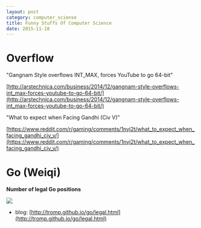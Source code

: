 ```yaml
---
layout: post
category: computer_sciense
title: Funny Stuffs Of Computer Science
date: 2015-11-18
---
```


# Overflow

"Gangnam Style overflows INT_MAX, forces YouTube to go 64-bit"

[http://arstechnica.com/business/2014/12/gangnam-style-overflows-int_max-forces-youtube-to-go-64-bit/](http://arstechnica.com/business/2014/12/gangnam-style-overflows-int_max-forces-youtube-to-go-64-bit/)

"What to expect when Facing Gandhi (Civ V)"

[https://www.reddit.com/r/gaming/comments/1nvj2t/what_to_expect_when_facing_gandhi_civ_v/](https://www.reddit.com/r/gaming/comments/1nvj2t/what_to_expect_when_facing_gandhi_civ_v/)

# Go (Weiqi)

**Number of legal Go positions**

![](http://tromp.github.io/img/go/legal19.gif)

- blog: [http://tromp.github.io/go/legal.html](http://tromp.github.io/go/legal.html)